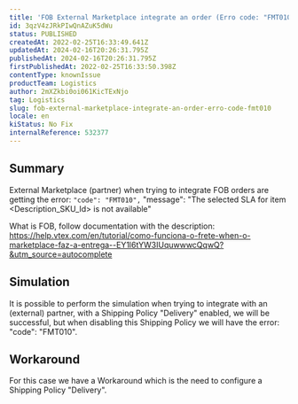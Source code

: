 ```yaml
---
title: 'FOB External Marketplace integrate an order (Erro code: "FMT010")'
id: 3qzV4zJRkPIwQnAZuK5dWu
status: PUBLISHED
createdAt: 2022-02-25T16:33:49.641Z
updatedAt: 2024-02-16T20:26:31.795Z
publishedAt: 2024-02-16T20:26:31.795Z
firstPublishedAt: 2022-02-25T16:33:50.398Z
contentType: knownIssue
productTeam: Logistics
author: 2mXZkbi0oi061KicTExNjo
tag: Logistics
slug: fob-external-marketplace-integrate-an-order-erro-code-fmt010
locale: en
kiStatus: No Fix
internalReference: 532377
---
```


## Summary


External Marketplace (partner) when trying to integrate FOB orders are getting the error:
`"code": "FMT010",`
"message": "The selected SLA for item <Description_SKU_Id> is not available"

What is FOB, follow documentation with the description:
https://help.vtex.com/en/tutorial/como-funciona-o-frete-when-o-marketplace-faz-a-entrega--EY1l6tYW3IUquwwwcQqwQ?&utm_source=autocomplete




## Simulation


It is possible to perform the simulation when trying to integrate with an (external) partner, with a Shipping Policy "Delivery" enabled, we will be successful, but when disabling this Shipping Policy we will have the error: "code": "FMT010".




## Workaround


For this case we have a Workaround which is the need to configure a Shipping Policy "Delivery".


